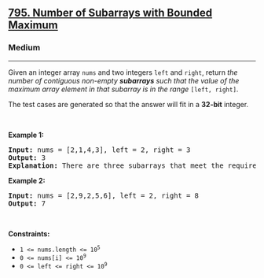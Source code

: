 <h2><a href="https://leetcode.com/problems/number-of-subarrays-with-bounded-maximum/">795. Number of Subarrays with Bounded Maximum</a></h2><h3>Medium</h3><hr><div style="user-select: auto;"><p style="user-select: auto;">Given an integer array <code style="user-select: auto;">nums</code> and two integers <code style="user-select: auto;">left</code> and <code style="user-select: auto;">right</code>, return <em style="user-select: auto;">the number of contiguous non-empty <strong style="user-select: auto;">subarrays</strong> such that the value of the maximum array element in that subarray is in the range </em><code style="user-select: auto;">[left, right]</code>.</p>

<p style="user-select: auto;">The test cases are generated so that the answer will fit in a <strong style="user-select: auto;">32-bit</strong> integer.</p>

<p style="user-select: auto;">&nbsp;</p>
<p style="user-select: auto;"><strong style="user-select: auto;">Example 1:</strong></p>

<pre style="user-select: auto;"><strong style="user-select: auto;">Input:</strong> nums = [2,1,4,3], left = 2, right = 3
<strong style="user-select: auto;">Output:</strong> 3
<strong style="user-select: auto;">Explanation:</strong> There are three subarrays that meet the requirements: [2], [2, 1], [3].
</pre>

<p style="user-select: auto;"><strong style="user-select: auto;">Example 2:</strong></p>

<pre style="user-select: auto;"><strong style="user-select: auto;">Input:</strong> nums = [2,9,2,5,6], left = 2, right = 8
<strong style="user-select: auto;">Output:</strong> 7
</pre>

<p style="user-select: auto;">&nbsp;</p>
<p style="user-select: auto;"><strong style="user-select: auto;">Constraints:</strong></p>

<ul style="user-select: auto;">
	<li style="user-select: auto;"><code style="user-select: auto;">1 &lt;= nums.length &lt;= 10<sup style="user-select: auto;">5</sup></code></li>
	<li style="user-select: auto;"><code style="user-select: auto;">0 &lt;= nums[i] &lt;= 10<sup style="user-select: auto;">9</sup></code></li>
	<li style="user-select: auto;"><code style="user-select: auto;">0 &lt;= left &lt;= right &lt;= 10<sup style="user-select: auto;">9</sup></code></li>
</ul>
</div>